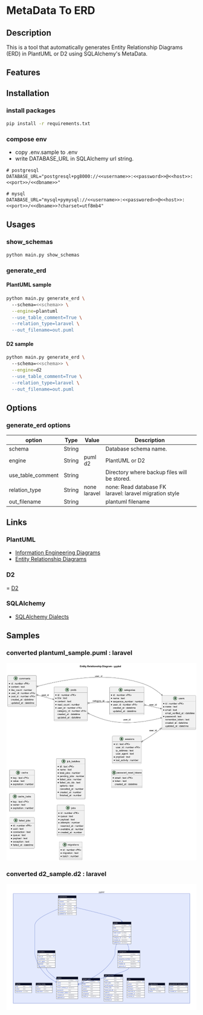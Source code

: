 
# MetaData To ERD

## Description

This is a tool that automatically generates Entity Relationship Diagrams (ERD) in PlantUML or D2 using SQLAlchemy's MetaData.

## Features

## Installation

### install packages
```bash
pip install -r requirements.txt
```

### compose env

- copy .env.sample to .env
- write DATABASE_URL in SQLAlchemy url string.

```dotenv
# postgresql
DATABASE_URL="postgresql+pg8000://<<username>>:<<password>>@<<host>>:<<port>>/<<dbname>>"
```

```dotenv
# mysql
DATABASE_URL="mysql+pymysql://<<username>>:<<passwored>>@<<host>>:<<port>>/<<dbname>>?charset=utf8mb4"
```

## Usages

### show_schemas

```bash
python main.py show_schemas
```

### generate_erd 

#### PlantUML sample

```bash
python main.py generate_erd \ 
  --schema=<<schema>> \
  --engine=plantuml
  --use_table_comment=True \
  --relation_type=laravel \
  --out_filename=out.puml  
```

#### D2 sample

```bash
python main.py generate_erd \ 
  --schema=<<schema>> \
  --engine=d2
  --use_table_comment=True \
  --relation_type=laravel \
  --out_filename=out.puml  
```

## Options

### generate_erd options

| option            | Type     | Value           | Description                                                |
|-------------------|----------|-----------------|------------------------------------------------------------|
| schema            | String   |                 | Database schema name.                                      |
| engine            | String   | puml<br>d2      | PlantUML or D2                                             |
| use_table_comment | String   |                 | Directory where backup files will be stored.               |
| relation_type     | String   | none<br>laravel | none: Read database FK<br>laravel: laravel migration style |
| out_filename      | String   |                 | plantuml filename                                          |

## Links

### PlantUML

- [Information Engineering Diagrams](https://plantuml.com/en/ie-diagram)
- [Entity Relationship Diagrams](https://plantuml.com/en/er-diagram)

### D2

= [D2](https://d2lang.com/tour/intro/)

### SQLAlchemy

- [SQLAlchemy Dialects](https://docs.sqlalchemy.org/en/20/dialects/index.html)

## Samples

### converted plantuml_sample.puml : laravel
![Alt text](./samples/plantuml_sample.png?raw=true "plantuml sample")

### converted d2_sample.d2 : laravel
![Alt text](./samples/d2_sample.svg?raw=true "d2 sample")
